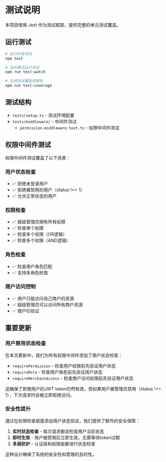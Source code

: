 # 测试说明

本项目使用 Jest 作为测试框架，提供完整的单元测试覆盖。

## 运行测试

```bash
# 运行所有测试
npm test

# 监听模式运行测试
npm run test:watch

# 生成测试覆盖率报告
npm run test:coverage
```

## 测试结构

- `tests/setup.ts` - 测试环境配置
- `tests/middleware/` - 中间件测试
  - `permission.middleware.test.ts` - 权限中间件测试

## 权限中间件测试

权限中间件测试覆盖了以下场景：

### 用户状态检查
- ✅ 拒绝未登录用户
- ✅ 拒绝被禁用的用户（status !== 1）
- ✅ 允许正常状态的用户

### 权限检查
- ✅ 超级管理员拥有所有权限
- ✅ 检查单个权限
- ✅ 检查多个权限（OR逻辑）
- ✅ 检查多个权限（AND逻辑）

### 角色检查
- ✅ 检查用户角色匹配
- ✅ 支持多角色检查

### 商户访问控制
- ✅ 用户只能访问自己商户的资源
- ✅ 超级管理员可以访问所有商户资源
- ✅ 商户ID验证

## 重要更新

### 用户禁用状态检查

在本次更新中，我们为所有权限中间件添加了用户状态检查：

- `requirePermission` - 检查用户权限前先验证用户状态
- `requireRole` - 检查用户角色前先验证用户状态  
- `requireMerchantAccess` - 检查商户访问权限前先验证用户状态

这确保了即使用户的JWT token仍然有效，但如果用户被管理员禁用（status !== 1），下次请求时会被立即拒绝访问。

### 安全性提升

通过在权限检查层面添加用户状态验证，我们提供了额外的安全保障：

1. **实时状态检查** - 每次请求都会检查用户当前状态
2. **即时生效** - 用户被禁用后立即生效，无需等待token过期
3. **多层防护** - 认证层和权限层都进行状态检查

这种设计确保了系统的安全性和管理的及时性。